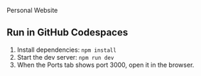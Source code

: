 Personal Website

## Run in GitHub Codespaces

1. Install dependencies: `npm install`
2. Start the dev server: `npm run dev`
3. When the Ports tab shows port 3000, open it in the browser.
